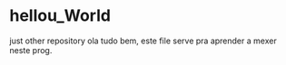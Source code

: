 # hellou_World
just other repository
ola tudo bem, este file serve pra aprender a mexer neste prog.
